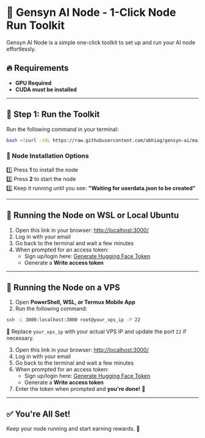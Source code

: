 # 🚀 Gensyn AI Node - 1-Click Node Run Toolkit

Gensyn AI Node is a simple one-click toolkit to set up and run your AI node effortlessly.

## 🔥 Requirements
- **GPU Required**
- **CUDA must be installed**

---

## 🔹 Step 1: Run the Toolkit
Run the following command in your terminal:
```bash
bash <(curl -sSL https://raw.githubusercontent.com/abhiag/gensyn-ai/main/g.sh)
```

### 📌 Node Installation Options
1️⃣ Press **1** to install the node  
2️⃣ Press **2** to start the node  
3️⃣ Keep it running until you see: **"Waiting for userdata.json to be created"**

---

## 🔹 Running the Node on WSL or Local Ubuntu
1. Open this link in your browser: [http://localhost:3000/](http://localhost:3000/)
2. Log in with your email  
3. Go back to the terminal and wait a few minutes  
4. When prompted for an access token:  
   - Sign up/login here: [Generate Hugging Face Token](https://huggingface.co/settings/tokens/new?tokenType=write)
   - Generate a **Write access token**

---

## 🔹 Running the Node on a VPS
1. Open **PowerShell, WSL, or Termux Mobile App**  
2. Run the following command:
```bash
ssh -L 3000:localhost:3000 root@your_vps_ip -P 22
```
📌 Replace `your_vps_ip` with your actual VPS IP and update the port `22` if necessary.

3. Open this link in your browser: [http://localhost:3000/](http://localhost:3000/)
4. Log in with your email  
5. Go back to the terminal and wait a few minutes  
6. When prompted for an access token:  
   - Sign up/login here: [Generate Hugging Face Token](https://huggingface.co/settings/tokens/new?tokenType=write)
   - Generate a **Write access token**  
7. Enter the token when prompted and **you're done!** 🎉

---

## ✅ You're All Set!
Keep your node running and start earning rewards. 🚀

